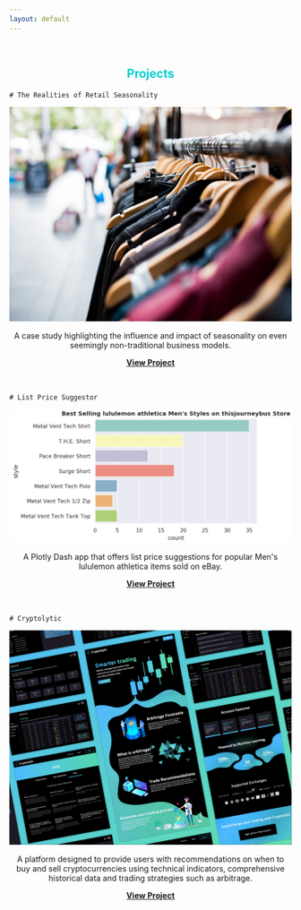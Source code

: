 ```yaml
---
layout: default
---
```

<br>

<h2 style='color:DarkTurquoise;text-align:center'>Projects</h2>

```
# The Realities of Retail Seasonality
```

![Retail](/assets/img/ebay_retail_resize.PNG)

<p style='text-align:center'>A case study highlighting the influence and impact of seasonality on even seemingly non-traditional business models.</p>

<p style='text-align:center;font-weight:bold'><a href='https://medium.com/@bickell.taylor/a-case-study-what-3-000-sales-on-ebay-taught-me-about-the-realities-of-retail-seasonality-85bc9421e2f4'>View Project</a></p>

<br>

```
# List Price Suggestor
```

![Register](/assets/img/mens_top_styles.PNG)

<p style='text-align:center'>A Plotly Dash app that offers list price suggestions for popular Men's lululemon athletica items sold on eBay.</p>

<p style='text-align:center;font-weight:bold'><a href='https://list-price-suggestor.herokuapp.com/'>View Project</a></p>

<br>

```
# Cryptolytic
```

![Cryptolytic](/assets/img/Cryptolytic_App.PNG)


<p style='text-align:center'>A platform designed to provide users with recommendations on when to buy and sell cryptocurrencies using technical indicators, comprehensive historical data and trading strategies such as arbitrage.</p>

<p style='text-align:center;font-weight:bold'><a href='https://medium.com/@bickell.taylor/lambda-labs-introducing-cryptolytic-b9510f734a5f'>View Project</a></p>

